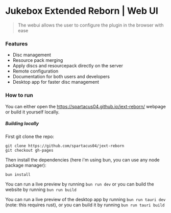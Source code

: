 # Jukebox Extended Reborn | Web UI

> The webui allows the user to configure the plugin in the browser with ease

### Features

- Disc management
- Resource pack merging
- Apply discs and resourcepack directly on the server
- Remote configuration
- Documentation for both users and developers
- Desktop app for faster disc management

### How to run

You can either open the https://spartacus04.github.io/jext-reborn/ webpage or build it yourself locally.

##### Building locally

First git clone the repo:

```
git clone https://github.com/spartacus04/jext-reborn
git checkout gh-pages
```

Then install the dependencies (here i'm using bun, you can use any node package manager):

```
bun install
```

You can run a live preview by running `bun run dev` or you can build the website by running `bun run build`

You can run a live preview of the desktop app by running `bun run tauri dev` (note: this requires rust), or you can build it by running `bun run tauri build`
